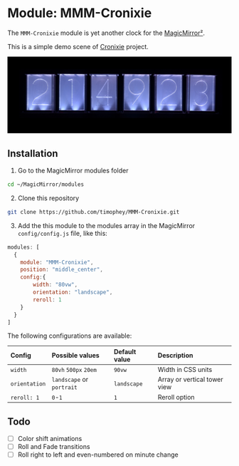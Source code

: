 # Module: MMM-Cronixie

The `MMM-Cronixie` module is yet another clock for the [MagicMirror²](https://github.com/MichMich/MagicMirror).

This is a simple demo scene of [Cronixie](https://vk.com/cronixie) project.

![](pic/preview_landscape.png)

## Installation

1. Go to the MagicMirror modules folder

```bash
cd ~/MagicMirror/modules
```

2. Clone this repository

```bash
git clone https://github.com/timophey/MMM-Cronixie.git
```

3. Add the this module to the modules array in the MagicMirror `config/config.js` file, like this:

```javascript
modules: [
  {
    module: "MMM-Cronixie",
    position: "middle_center",
    config:{
        width: "80vw",
        orientation: "landscape",
        reroll: 1
    }
  }
]
```
The following configurations are available:

Config       | Possible values            | Default value | Description
:------------|:---------------------------|:--------------|:------------
`width`      | `80vh` `500px` `20em`      | `90vw`        | Width in CSS units
`orientation`| `landscape` or  `portrait` | `landscape`   | Array or vertical tower view
`reroll: 1`  | `0`-`1`                    | `1`           | Reroll option

## Todo

- [ ] Color shift animations
- [ ] Roll and Fade transitions
- [ ] Roll right to left and even-numbered on minute change
